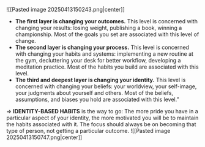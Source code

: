 ![[Pasted image 20250413150243.png|center]]
- **The first layer is changing your outcomes.**
 This level is concerned with changing your results: losing weight, publishing a book, winning a championship. Most of the goals you set are associated with this level of change.
- **The second layer is changing your process.**
 This level is concerned with changing your habits and systems: implementing a new routine at the gym, decluttering your desk for better workflow, developing a meditation practice. Most of the habits you build are associated with this level.
- **The third and deepest layer is changing your identity.**
 This level is concerned with changing your beliefs: your worldview, your self-image, your judgments about yourself and others. Most of the beliefs, assumptions, and biases you hold are associated with this level.”

=> **IDENTITY-BASED HABITS** is the way to go: The more pride you have in a particular aspect of your identity, the more motivated you will be to maintain the habits associated with it. The focus should always be on becoming that type of person, not getting a particular outcome.
![[Pasted image 20250413150747.png|center]]
